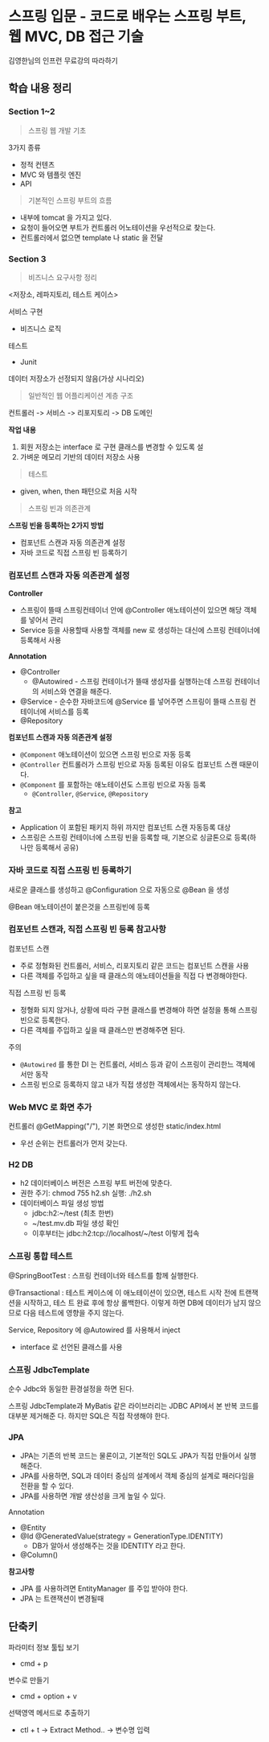 # 스프링 입문 - 코드로 배우는 스프링 부트, 웹 MVC, DB 접근 기술
김영한님의 인프런 무료강의 따라하기

## 학습 내용 정리

### Section 1~2
> 스프링 웹 개발 기초

3가지 종류

- 정적 컨텐츠
- MVC 와 템플릿 엔진
- API

> 기본적인 스프링 부트의 흐름

- 내부에 tomcat 을 가지고 있다.
- 요청이 들어오면 부트가 컨트롤러 어노테이션을 우선적으로 찾는다.
- 컨트롤러에서 없으면 template 나 static 을 전달
 
### Section 3
> 비즈니스 요구사항 정리

<저장소, 레파지토리, 테스트 케이스>

서비스 구현
- 비즈니스 로직

테스트
- Junit

데이터 저장소가 선정되지 않음(가상 시나리오)

> 일반적인 웹 어플리케이션 계층 구조

컨트롤러 -> 서비스 -> 리포지토리 -> DB
도메인

**작업 내용**
1. 회원 저장소는 interface 로 구현 클래스를 변경할 수 있도록 설
2. 가벼운 메모리 기반의 데이터 저장소 사용

> 테스트 
- given, when, then 패턴으로 처음 시작

> 스프링 빈과 의존관계

**스프링 빈을 등록하는 2가지 방법**
- 컴포넌트 스캔과 자동 의존관계 설정
- 자바 코드로 직접 스프링 빈 등록하기

### 컴포넌트 스캔과 자동 의존관계 설정

**Controller**
- 스프링이 뜰때 스프링컨테이너 안에 @Controller 애노테이션이 있으면 해당 객체를 넣어서 관리
- Service 등을 사용할때 사용할 객체를 new 로 생성하는 대신에 스프링 컨테이너에 등록해서 사용

**Annotation**
- @Controller
    - @Autowired - 스프링 컨테이너가 뜰때 생성자를 실행하는데 스프링 컨테이너의 서비스와 연결을 해준다.
- @Service - 순수한 자바코드에 @Service 를 넣어주면 스프링이 뜰때 스프링 컨테이너에 서비스를 등록
- @Repository

**컴포넌트 스캔과 자동 의존관계 설정**
- `@Component` 애노테이션이 있으면 스프링 빈으로 자동 등록
- `@Controller` 컨트롤러가 스프링 빈으로 자동 등록된 이유도 컴포넌트 스캔 때문이다.
- `@Component` 를 포함하는 애노테이션도 스프링 빈으로 자동 등록
    - `@Controller`, `@Service`, `@Repository`

**참고**
- Application 이 포함된 패키지 하위 까지만 컴포넌트 스캔 자동등록 대상
- 스프링은 스프링 컨테이너에 스프링 빈을 등록할 때, 기본으로 싱글톤으로 등록(하나만 등록해서 공유)

### 자바 코드로 직접 스프링 빈 등록하기

새로운 클래스를 생성하고 @Configuration 으로 자동으로 @Bean 을 생성

@Bean 애노테이션이 붙은것을 스프링빈에 등록


### 컴포넌트 스캔과, 직접 스프링 빈 등록 참고사항
컴포넌트 스캔
- 주로 정형화된 컨트롤러, 서비스, 리포지토리 같은 코드는 컴포넌트 스캔을 사용
- 다른 객체를 주입하고 싶을 때 클래스의 애노테이션들을 직접 다 변경해야한다.

직접 스프링 빈 등록
- 정형화 되지 않거나, 상황에 따라 구현 클래스를 변경해야 하면 설정을 통해 스프링 빈으로 등록한다.
- 다른 객체를 주입하고 싶을 때 클래스만 변경해주면 된다.

주의
- `@Autowired` 를 통한 DI 는 컨트롤러, 서비스 등과 같이 스프링이 관리한느 객체에서만 동작
- 스프링 빈으로 등록하지 않고 내가 직접 생성한 객체에서는 동작하지 않는다.

### Web MVC 로 화면 추가

컨트롤러 @GetMapping("/"), 기본 화면으로 생성한 static/index.html
- 우선 순위는 컨트롤러가 먼저 갖는다. 

### H2 DB
- h2 데이터베이스 버전은 스프링 부트 버전에 맞춘다.
- 권한 주기: chmod 755 h2.sh 실행: ./h2.sh
- 데이터베이스 파일 생성 방법
    - jdbc:h2:~/test (최초 한번)
    - ~/test.mv.db 파일 생성 확인
    - 이후부터는 jdbc:h2:tcp://localhost/~/test 이렇게 접속


### 스프링 통합 테스트

@SpringBootTest : 스프링 컨테이너와 테스트를 함께 실행한다.

@Transactional : 테스트 케이스에 이 애노테이션이 있으면, 테스트 시작 전에 트랜잭션을 시작하고, 테스 트 완료 후에 항상 롤백한다. 이렇게 하면 DB에 데이터가 남지 않으므로 다음 테스트에 영향을 주지 않는다.
 
Service, Repository 에 @Autowired 를 사용해서 inject
- interface 로 선언된 클래스를 사용


### 스프링 JdbcTemplate

순수 Jdbc와 동일한 환경설정을 하면 된다.

스프링 JdbcTemplate과 MyBatis 같은 라이브러리는 JDBC API에서 본 반복 코드를 대부분 제거해준 다. 하지만 SQL은 직접 작생해야 한다.


### JPA
- JPA는 기존의 반복 코드는 물론이고, 기본적인 SQL도 JPA가 직접 만들어서 실행해준다.
- JPA를 사용하면, SQL과 데이터 중심의 설계에서 객체 중심의 설계로 패러다임을 전환을 할 수 있다. 
- JPA를 사용하면 개발 생산성을 크게 높일 수 있다.

Annotation
- @Entity
- @Id @GeneratedValue(strategy = GenerationType.IDENTITY)
    - DB가 알아서 생성해주는 것을 IDENTITY 라고 한다.
- @Column()

**참고사항**
- JPA 를 사용하려면 EntityManager 를 주입 받아야 한다.
- JPA 는 트랜잭션이 변경될때 


## 단축키

파라미터 정보 툴팁 보기
- cmd + p

변수로 만들기 
- cmd + option + v

선택영역 메서드로 추출하기
- ctl + t -> Extract Method.. -> 변수명 입력
